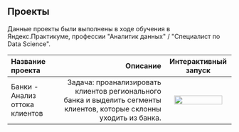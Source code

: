 ## Проекты

Данные проекты были выполнены в ходе обучения в Яндекс.Практикуме, профессии "Аналитик данных" / "Специалист по Data Science".

| Название проекта              | Описание                                                                                             | Интерактивный запуск                               |
| :-------------------- | -------------------------------------------------------------------------------------------------------------: |:---------------------------------------------------:|
| Банки - Анализ оттока клиентов | Задача: проанализировать клиентов регионального банка и выделить сегменты клиентов, которые склонны уходить из банка. | <a href="https://mybinder.org/v2/gh/xtersery/practicum_projects/7638395b72b7a8b17e559bc935f210c682a3a3aa?urlpath=lab%2Ftree%2Fbanks_project.ipynb" rel="nofollow"><img src="https://static.mybinder.org/badge_logo.svg" width="90%"></a> |


